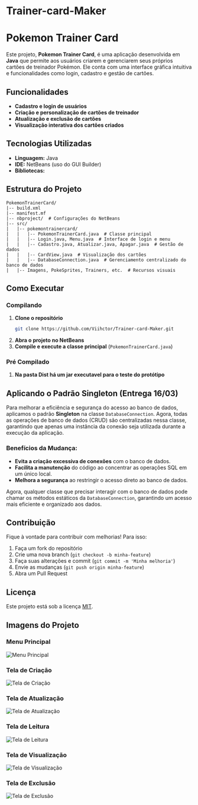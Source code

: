 # Trainer-card-Maker
# Pokemon Trainer Card

Este projeto, **Pokemon Trainer Card**, é uma aplicação desenvolvida em **Java** que permite aos usuários criarem e gerenciarem seus próprios cartões de treinador Pokémon. Ele conta com uma interface gráfica intuitiva e funcionalidades como login, cadastro e gestão de cartões.

## Funcionalidades
- **Cadastro e login de usuários**
- **Criação e personalização de cartões de treinador**
- **Atualização e exclusão de cartões**
- **Visualização interativa dos cartões criados**

## Tecnologias Utilizadas
- **Linguagem:** Java
- **IDE:** NetBeans (uso do GUI Builder)
- **Bibliotecas:** 

## Estrutura do Projeto
```
PokemonTrainerCard/
|-- build.xml
|-- manifest.mf
|-- nbproject/  # Configurações do NetBeans
|-- src/
|   |-- pokemontrainercard/
|   |   |-- PokemonTrainerCard.java  # Classe principal
|   |   |-- Login.java, Menu.java  # Interface de login e menu
|   |   |-- Cadastro.java, Atualizar.java, Apagar.java  # Gestão de dados
|   |   |-- CardView.java  # Visualização dos cartões
|   |   |-- DatabaseConnection.java  # Gerenciamento centralizado do banco de dados
|   |-- Imagens, PokeSprites, Trainers, etc.  # Recursos visuais
```

## Como Executar
### Compilando
1. **Clone o repositório**
   ```sh
   git clone https://github.com/Viihctor/Trainer-card-Maker.git
   ```
2. **Abra o projeto no NetBeans**
3. **Compile e execute a classe principal** (`PokemonTrainerCard.java`)


### Pré Compilado
1. **Na pasta Dist há um jar executavel para o teste do protótipo**



## Aplicando o Padrão Singleton (Entrega 16/03)
Para melhorar a eficiência e segurança do acesso ao banco de dados, aplicamos o padrão **Singleton** na classe `DatabaseConnection`. Agora, todas as operações de banco de dados (CRUD) são centralizadas nessa classe, garantindo que apenas uma instância da conexão seja utilizada durante a execução da aplicação.

### Benefícios da Mudança:
- **Evita a criação excessiva de conexões** com o banco de dados.
- **Facilita a manutenção** do código ao concentrar as operações SQL em um único local.
- **Melhora a segurança** ao restringir o acesso direto ao banco de dados.

Agora, qualquer classe que precisar interagir com o banco de dados pode chamar os métodos estáticos da `DatabaseConnection`, garantindo um acesso mais eficiente e organizado aos dados.

## Contribuição
Fique à vontade para contribuir com melhorias! Para isso:
1. Faça um fork do repositório
2. Crie uma nova branch (`git checkout -b minha-feature`)
3. Faça suas alterações e commit (`git commit -m 'Minha melhoria'`)
4. Envie as mudanças (`git push origin minha-feature`)
5. Abra um Pull Request

## Licença
Este projeto está sob a licença [MIT](LICENSE).

## Imagens do Projeto

### Menu Principal
![Menu Principal](Images/Menu.png)

### Tela de Criação
![Tela de Criação](Images/Create.png)

### Tela de Atualização
![Tela de Atualização](Images/Update.png)

### Tela de Leitura
![Tela de Leitura](Images/Read.png)

### Tela de Visualização
![Tela de Visualização](Images/View.png)

### Tela de Exclusão
![Tela de Exclusão](Images/Delete.png)
